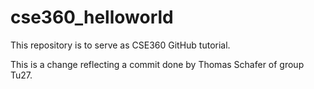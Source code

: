 # cse360_helloworld
This repository is to serve as CSE360 GitHub tutorial.

This is a change reflecting a commit done by Thomas Schafer of group Tu27.
